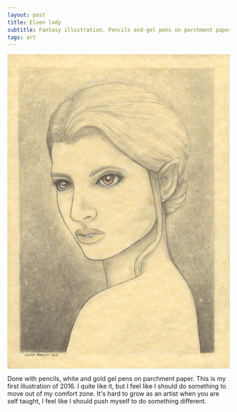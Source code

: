 ```yaml
---
layout: post
title: Elven lady
subtitle: Fantasy illustration. Pencils and gel pens on parchment paper.
tags: art
---
```


<img src="/img/elfa.png" alt="drawing of an elven woman" align="center"/> 



Done with pencils, white and gold gel pens on parchment paper.
This is my first illustration of 2016.
I quite like it, but I feel like I should do something to move out of my comfort zone.
It's hard to grow as an artist when you are self taught, I feel like I should push myself to do something different.
